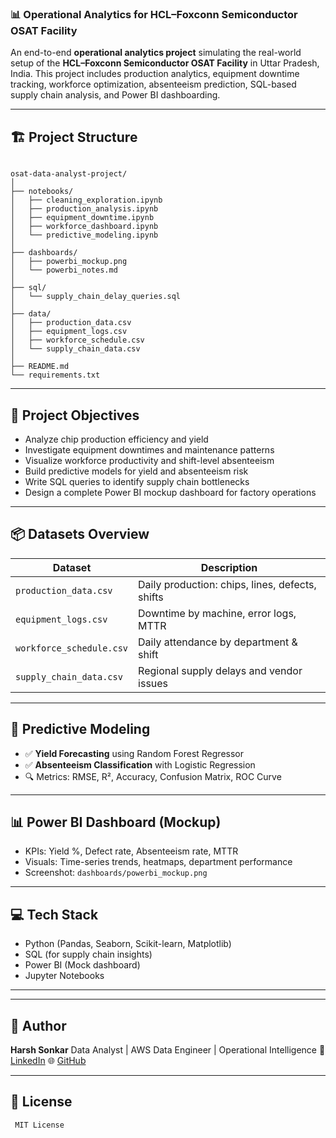 ### 📊 Operational Analytics for HCL–Foxconn Semiconductor OSAT Facility

An end-to-end **operational analytics project** simulating the real-world setup of the **HCL–Foxconn Semiconductor OSAT Facility** in Uttar Pradesh, India. This project includes production analytics, equipment downtime tracking, workforce optimization, absenteeism prediction, SQL-based supply chain analysis, and Power BI dashboarding.

---

## 🏗 Project Structure

```

osat-data-analyst-project/
│
├── notebooks/
│   ├── cleaning_exploration.ipynb
│   ├── production_analysis.ipynb
│   ├── equipment_downtime.ipynb
│   ├── workforce_dashboard.ipynb
│   └── predictive_modeling.ipynb
│
├── dashboards/
│   ├── powerbi_mockup.png
│   └── powerbi_notes.md
│
├── sql/
│   └── supply_chain_delay_queries.sql
│
├── data/
│   ├── production_data.csv
│   ├── equipment_logs.csv
│   ├── workforce_schedule.csv
│   └── supply_chain_data.csv
│
├── README.md
└── requirements.txt

````

---

## 🎯 Project Objectives

- Analyze chip production efficiency and yield
- Investigate equipment downtimes and maintenance patterns
- Visualize workforce productivity and shift-level absenteeism
- Build predictive models for yield and absenteeism risk
- Write SQL queries to identify supply chain bottlenecks
- Design a complete Power BI mockup dashboard for factory operations

---

## 📦 Datasets Overview

| Dataset                  | Description                                |
|--------------------------|--------------------------------------------|
| `production_data.csv`    | Daily production: chips, lines, defects, shifts |
| `equipment_logs.csv`     | Downtime by machine, error logs, MTTR       |
| `workforce_schedule.csv` | Daily attendance by department & shift      |
| `supply_chain_data.csv`  | Regional supply delays and vendor issues    |

---

## 🧪 Predictive Modeling

- ✅ **Yield Forecasting** using Random Forest Regressor
- ✅ **Absenteeism Classification** with Logistic Regression
- 🔍 Metrics: RMSE, R², Accuracy, Confusion Matrix, ROC Curve

---

## 📊 Power BI Dashboard (Mockup)

- KPIs: Yield %, Defect rate, Absenteeism rate, MTTR
- Visuals: Time-series trends, heatmaps, department performance
- Screenshot: `dashboards/powerbi_mockup.png`

---

## 💻 Tech Stack

- Python (Pandas, Seaborn, Scikit-learn, Matplotlib)
- SQL (for supply chain insights)
- Power BI (Mock dashboard)
- Jupyter Notebooks

---


---

## 👤 Author

**Harsh Sonkar**
Data Analyst | AWS Data Engineer | Operational Intelligence
🔗 [LinkedIn](https://www.linkedin.com/in/harsh-sonkar-232573250)
🌐 [GitHub](https://github.com/)

---

## 📄 License

     MIT License



